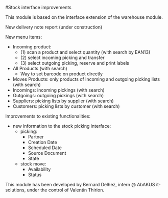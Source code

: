#Stock interface improvements

This module is based on the interface extension of the warehouse module.
    
New delivery note report (under construction)
    
New menu items:
- Incoming product:
    - (1) scan a product and select quantity (with search by EAN13)
    - (2) select incoming picking and transfer
    - (3) select outgoing picking, reserve and print labels
- All Products (with search)
    - Way to set barcode on product directly
- Moves Products: only products of incoming and outgoing picking lists (with search)
- Incomings: incoming pickings (with search)
- Outgoings: outgoing pickings (with search)
- Suppliers: picking lists by supplier (with search)
- Customers: picking lists by customer (with search)
    
Improvements to existing functionalities:   
- new information to the stock picking interface:
    - picking:
        - Partner
        - Creation Date
        - Scheduled Date
        - Source Document
        - State
    - stock move:
        - Availability
        - Status

This module has been developed by Bernard Delhez, intern @ AbAKUS it-solutions, under the control of Valentin Thirion.
